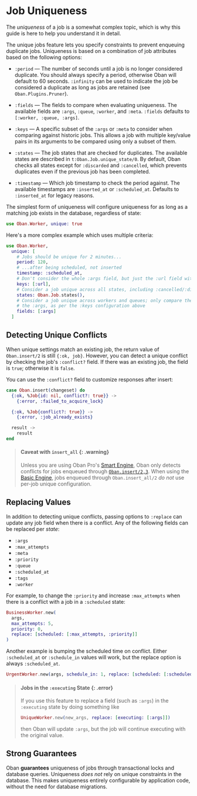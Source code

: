 # Job Uniqueness

The *uniqueness* of a job is a somewhat complex topic, which is why this guide is here to help you
understand it in detail.

The unique jobs feature lets you specify constraints to prevent enqueuing duplicate jobs.
Uniqueness is based on a combination of job attributes based on the following options:

  * `:period` — The number of seconds until a job is no longer considered duplicate. You should
    always specify a period, otherwise Oban will default to 60 seconds. `:infinity` can be used to
    indicate the job be considered a duplicate as long as jobs are retained (see
    `Oban.Plugins.Pruner`).

  * `:fields` — The fields to compare when evaluating uniqueness. The available fields are
    `:args`, `:queue`, `:worker`, and `:meta`. `:fields` defaults to `[:worker, :queue, :args]`.

  * `:keys` — A specific subset of the `:args` or `:meta` to consider when comparing against
    historic jobs. This allows a job with multiple key/value pairs in its arguments to be compared
    using only a subset of them.

  * `:states` — The job states that are checked for duplicates. The available states are
    described in `t:Oban.Job.unique_state/0`. By default, Oban checks all states except for `:discarded` and `:cancelled`, which prevents duplicates even if the previous job has been completed.

  * `:timestamp` — Which job timestamp to check the period against. The available timestamps are
    `:inserted_at` or `:scheduled_at`. Defaults to `:inserted_at` for legacy reasons.

The simplest form of uniqueness will configure uniqueness for as long as a matching job exists in
the database, regardless of state:

```elixir
use Oban.Worker, unique: true
```

Here's a more complex example which uses multiple criteria:

```elixir
use Oban.Worker,
  unique: [
    # Jobs should be unique for 2 minutes...
    period: 120,
    # ...after being scheduled, not inserted
    timestamp: :scheduled_at,
    # Don't consider the whole :args field, but just the :url field within :args
    keys: [:url],
    # Consider a job unique across all states, including :cancelled/:discarded
    states: Oban.Job.states(),
    # Consider a job unique across workers and queues; only compare the :url key within
    # the :args, as per the :keys configuration above
    fields: [:args]
  ]
```

## Detecting Unique Conflicts

When unique settings match an existing job, the return value of `Oban.insert/2` is still `{:ok,
job}`. However, you can detect a unique conflict by checking the job's `:conflict?` field. If
there was an existing job, the field is `true`; otherwise it is `false`.

You can use the `:conflict?` field to customize responses after insert:

```elixir
case Oban.insert(changeset) do
  {:ok, %Job{id: nil, conflict?: true}} ->
    {:error, :failed_to_acquire_lock}

  {:ok, %Job{conflict?: true}} ->
    {:error, :job_already_exists}

  result ->
    result
end
```

> #### Caveat with `insert_all` {: .warning}
>
> Unless you are using Oban Pro's [Smart Engine][pro-smart-engine], Oban only detects conflicts
> for jobs enqueued through [`Oban.insert/2,3`](`Oban.insert/2`). When using the [Basic
> Engine](`Oban.Engines.Basic`), jobs enqueued through `Oban.insert_all/2` *do not* use per-job
> unique configuration.

## Replacing Values

In addition to detecting unique conflicts, passing options to `:replace` can update any job field
when there is a conflict. Any of the following fields can be replaced per *state*:

  * `:args`
  * `:max_attempts`
  * `:meta`
  * `:priority`
  * `:queue`
  * `:scheduled_at`
  * `:tags`
  * `:worker`

For example, to change the `:priority` and increase `:max_attempts` when there is a conflict with
a job in a `:scheduled` state:

```elixir
BusinessWorker.new(
  args,
  max_attempts: 5,
  priority: 0,
  replace: [scheduled: [:max_attempts, :priority]]
)
```

Another example is bumping the scheduled time on conflict. Either `:scheduled_at` or
`:schedule_in` values will work, but the replace option is always `:scheduled_at`.

```elixir
UrgentWorker.new(args, schedule_in: 1, replace: [scheduled: [:scheduled_at]])
```

> #### Jobs in the `:executing` State {: .error}
>
> If you use this feature to replace a field (such as `:args`) in the `:executing` state by doing
> something like
>
> ```elixir
> UniqueWorker.new(new_args, replace: [executing: [:args]])
> ```
>
> then Oban will update `:args`, but the job will continue executing with the original value.

## Strong Guarantees

Oban **guarantees** uniqueness of jobs through transactional locks and database queries.
Uniqueness *does not* rely on unique constraints in the database. This makes uniqueness entirely
configurable by application code, without the need for database migrations.

[pro-smart-engine]: https://oban.pro/docs/pro/Oban.Pro.Engines.Smart.html
